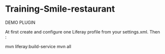 # Training-Smile-restaurant

DEMO PLUGIN

At first create and configure one Liferay profile from your settings.xml.
Then :

mvn liferay:build-service
mvn all
